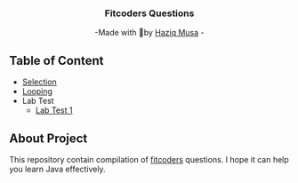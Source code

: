 <div align="center">
    <h3>Fitcoders Questions</h3>
    <p>
        -Made with 💖by
        <a href="https://github.com/zyq-m">Haziq Musa</a>
        -
    </p>
</div>

## Table of Content

- [Selection](./selection/README.md)
- [Looping](./looping/README.md)
- Lab Test
  - [Lab Test 1](./labtest/LabTest1/Readme.md)

## About Project

This repository contain compilation of [fitcoders](https://myfik.unisza.edu.my/fitcode/index.php) questions. I hope it can help you learn Java effectively.
